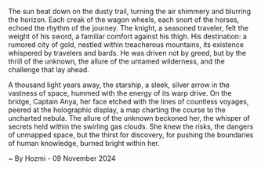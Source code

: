 
The sun beat down on the dusty trail, turning the air shimmery and blurring the horizon.  Each creak of the wagon wheels, each snort of the horses, echoed the rhythm of the journey.  The knight, a seasoned traveler, felt the weight of his sword, a familiar comfort against his thigh.  His destination: a rumored city of gold, nestled within treacherous mountains, its existence whispered by travelers and bards.  He was driven not by greed, but by the thrill of the unknown, the allure of the untamed wilderness, and the challenge that lay ahead.

A thousand light years away, the starship, a sleek, silver arrow in the vastness of space, hummed with the energy of its warp drive.  On the bridge, Captain Anya, her face etched with the lines of countless voyages, peered at the holographic display, a map charting the course to the uncharted nebula.  The allure of the unknown beckoned her, the whisper of secrets held within the swirling gas clouds.  She knew the risks, the dangers of unmapped space, but the thirst for discovery, for pushing the boundaries of human knowledge, burned bright within her. 

~ By Hozmi - 09 November 2024
